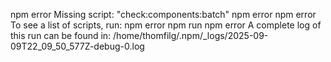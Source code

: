 npm error Missing script: "check:components:batch"
npm error
npm error To see a list of scripts, run:
npm error npm run
npm error A complete log of this run can be found in: /home/thomfilg/.npm/\_logs/2025-09-09T22_09_50_577Z-debug-0.log
